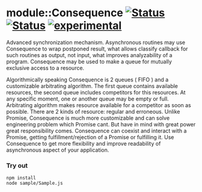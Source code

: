 # module::Consequence [![Status](https://circleci.com/gh/Wandalen/wConsequence.svg?style=shield)](https://img.shields.io/circleci/build/github/Wandalen/wConsequence?label=Test&logo=Test) [![Status](https://github.com/Wandalen/wConsequence/workflows/Test/badge.svg)](https://github.com/Wandalen/wConsequence/actions?query=workflow%3ATest) [![experimental](https://img.shields.io/badge/stability-experimental-orange.svg)](https://github.com/emersion/stability-badges#experimental)

Advanced synchronization mechanism. Asynchronous routines may use Consequence to wrap postponed result, what allows classify callback for such routines as output, not input, what improves analyzability of a program. Consequence may be used to make a queue for mutually exclusive access to a resource.

Algorithmically speaking Consequence is 2 queues ( FIFO ) and a customizable arbitrating algorithm. The first queue contains available resources, the second queue includes competitors for this resources. At any specific moment, one or another queue may be empty or full. Arbitrating algorithm makes resource available for a competitor as soon as possible. There are 2 kinds of resource: regular and erroneous. Unlike Promise, Consequence is much more customizable and can solve engineering problem which Promise cant. But have in mind with great power great responsibility comes. Consequence can coexist and interact with a Promise, getting fulfillment/rejection of a Promise or fulfilling it. Use Consequence to get more flexibility and improve readability of asynchronous aspect of your application.

### Try out
```
npm install
node sample/Sample.js
```
